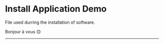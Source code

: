 # Install Application Demo
File used durring the installation of software.


Bonjour à vous 😊



---------------

